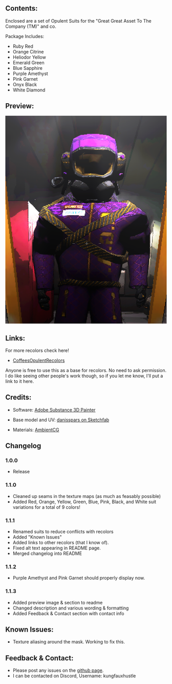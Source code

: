 ## Contents:

Enclosed are a set of Opulent Suits for the "Great Great Asset To The Company (TM)" and co.  

Package Includes:
* Ruby Red
* Orange Citrine
* Heliodor Yellow
* Emerald Green 
* Blue Sapphire
* Purple Amethyst
* Pink Garnet
* Onyx Black
* White Diamond

## Preview:

![Purple Amethyst Suit](https://github.com/kungfauxhustle/OpulentSuit/blob/main/preview.png)

## Links:

For more recolors check here!  

* [CoffeesOpulentRecolors](https://thunderstore.io/c/lethal-company/p/Smartcoffee/CoffeesOpulentRecolors/)  

Anyone is free to use this as a base for recolors. No need to ask permission. I do like seeing other people's work though, so if you let me know, I'll put a link to it here.

## Credits:

* Software: [Adobe Substance 3D Painter](https://www.adobe.com/products/substance3d-painter.html)

* Base model and UV: [danisspars on Sketchfab](https://sketchfab.com/3d-models/lethal-company-scavenger-model-game-rip-dbcd1bbe54e7485fb13d86b4b5cbaf6b)

* Materials: [AmbientCG](https://ambientcg.com/)

## Changelog

### 1.0.0
* Release

### 1.1.0
* Cleaned up seams in the texture maps (as much as feasably possible)
* Added Red, Orange, Yellow, Green, Blue, Pink, Black, and White suit variations for a total of 9 colors!

### 1.1.1
* Renamed suits to reduce conflicts with recolors
* Added "Known Issues"
* Added links to other recolors (that I know of).
* Fixed alt text appearing in README page.
* Merged changelog into README

### 1.1.2
* Purple Amethyst and Pink Garnet should properly display now.

### 1.1.3
* Added preview image & section to readme
* Changed description and various wording & formatting
* Added Feedback & Contact section with contact info
  
## Known Issues:  

* Texture aliasing around the mask. Working to fix this.  

## Feedback & Contact:

* Please post any issues on the [github page](https://github.com/kungfauxhustle/OpulentSuit).
* I can be contacted on Discord, Username: kungfauxhustle
